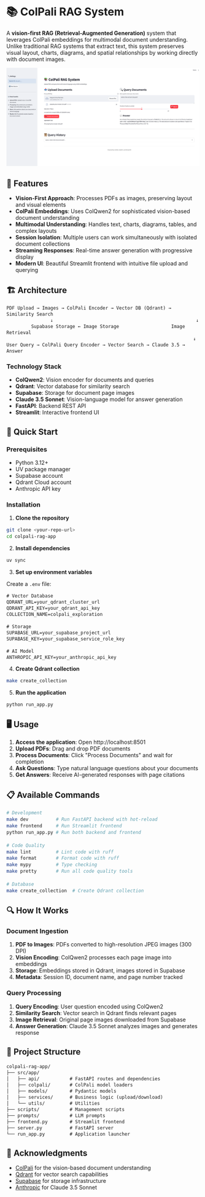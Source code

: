 # 📚 ColPali RAG System

A **vision-first RAG (Retrieval-Augmented Generation)** system that leverages ColPali embeddings for multimodal document understanding. Unlike traditional RAG systems that extract text, this system preserves visual layout, charts, diagrams, and spatial relationships by working directly with document images.

![ColPali RAG System](project_ss.png)

## 🌟 Features

- **Vision-First Approach**: Processes PDFs as images, preserving layout and visual elements
- **ColPali Embeddings**: Uses ColQwen2 for sophisticated vision-based document understanding
- **Multimodal Understanding**: Handles text, charts, diagrams, tables, and complex layouts
- **Session Isolation**: Multiple users can work simultaneously with isolated document collections
- **Streaming Responses**: Real-time answer generation with progressive display
- **Modern UI**: Beautiful Streamlit frontend with intuitive file upload and querying

## 🏗️ Architecture

```
PDF Upload → Images → ColPali Encoder → Vector DB (Qdrant) → Similarity Search
                ↓                                                    ↓
         Supabase Storage ← Image Storage                   Image Retrieval
                                                                    ↓
User Query → ColPali Query Encoder → Vector Search → Claude 3.5 → Answer
```

### Technology Stack

- **ColQwen2**: Vision encoder for documents and queries
- **Qdrant**: Vector database for similarity search
- **Supabase**: Storage for document page images
- **Claude 3.5 Sonnet**: Vision-language model for answer generation
- **FastAPI**: Backend REST API
- **Streamlit**: Interactive frontend UI

## 🚀 Quick Start

### Prerequisites

- Python 3.12+
- UV package manager
- Supabase account
- Qdrant Cloud account
- Anthropic API key

### Installation

1. **Clone the repository**
```bash
git clone <your-repo-url>
cd colpali-rag-app
```

2. **Install dependencies**
```bash
uv sync
```

3. **Set up environment variables**

Create a `.env` file:

```env
# Vector Database
QDRANT_URL=your_qdrant_cluster_url
QDRANT_API_KEY=your_qdrant_api_key
COLLECTION_NAME=colpali_exploration

# Storage
SUPABASE_URL=your_supabase_project_url
SUPABASE_KEY=your_supabase_service_role_key

# AI Model
ANTHROPIC_API_KEY=your_anthropic_api_key
```

4. **Create Qdrant collection**
```bash
make create_collection
```

5. **Run the application**
```bash
python run_app.py
```

## 🖥️ Usage

1. **Access the application**: Open http://localhost:8501
2. **Upload PDFs**: Drag and drop PDF documents
3. **Process Documents**: Click "Process Documents" and wait for completion
4. **Ask Questions**: Type natural language questions about your documents
5. **Get Answers**: Receive AI-generated responses with page citations

## 📋 Available Commands

```bash
# Development
make dev          # Run FastAPI backend with hot-reload
make frontend     # Run Streamlit frontend
python run_app.py # Run both backend and frontend

# Code Quality
make lint         # Lint code with ruff
make format       # Format code with ruff
make mypy         # Type checking
make pretty       # Run all code quality tools

# Database
make create_collection  # Create Qdrant collection
```

## 🔍 How It Works

### Document Ingestion

1. **PDF to Images**: PDFs converted to high-resolution JPEG images (300 DPI)
2. **Vision Encoding**: ColQwen2 processes each page image into embeddings
3. **Storage**: Embeddings stored in Qdrant, images stored in Supabase
4. **Metadata**: Session ID, document name, and page number tracked

### Query Processing

1. **Query Encoding**: User question encoded using ColQwen2
2. **Similarity Search**: Vector search in Qdrant finds relevant pages
3. **Image Retrieval**: Original page images downloaded from Supabase
4. **Answer Generation**: Claude 3.5 Sonnet analyzes images and generates response

## 🚧 Project Structure

```
colpali-rag-app/
├── src/app/
│   ├── api/           # FastAPI routes and dependencies
│   ├── colpali/       # ColPali model loaders
│   ├── models/        # Pydantic models
│   ├── services/      # Business logic (upload/download)
│   └── utils/         # Utilities
├── scripts/           # Management scripts
├── prompts/           # LLM prompts
├── frontend.py        # Streamlit frontend
├── server.py          # FastAPI server
└── run_app.py         # Application launcher
```

## 🙏 Acknowledgments

- [ColPali](https://github.com/illuin-tech/colpali) for the vision-based document understanding
- [Qdrant](https://qdrant.tech/) for vector search capabilities
- [Supabase](https://supabase.com/) for storage infrastructure
- [Anthropic](https://www.anthropic.com/) for Claude 3.5 Sonnet
